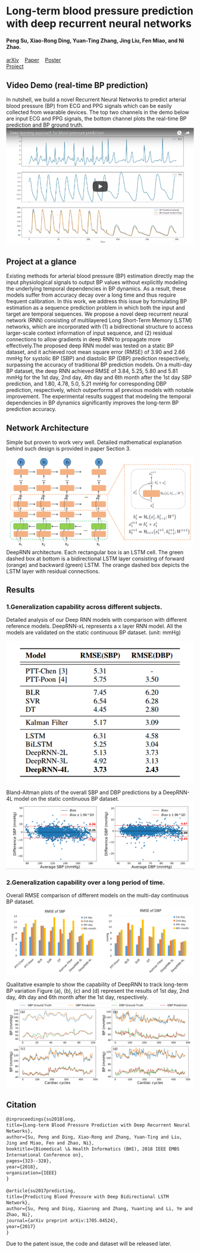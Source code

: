  # Long-term blood pressure prediction with deep recurrent neural networks
 #### Peng Su, Xiao-Rong Ding, Yuan-Ting Zhang, Jing Liu, Fen Miao, and Ni Zhao.

[arXiv](https://arxiv.org/abs/1705.04524)	&nbsp;&nbsp;
[Paper](https://ieeexplore.ieee.org/abstract/document/8333434/)	&nbsp;&nbsp;
[Poster](http://www.ee.cuhk.edu.hk/~psu/img/BHI2018.pdf) &nbsp;&nbsp;	
[Project](https://psu1.github.io/DeepRNN/)


## Video Demo (real-time BP prediction)
In nutshell, we build a novel Recurrent Neural Networks to predict arterial blood pressure (BP) from ECG and PPG signals which can be easily collected from wearable devices. The top two channels in the demo below are input ECG and PPG signals, the bottom channel plots the real-time BP prediction and BP ground truth.
[![](demo.png)](https://www.youtube.com/watch?v=4fLw79l3Dh4&feature=youtu.be)


## Project at a glance

Existing methods for arterial blood pressure (BP) estimation directly map the input physiological signals to output BP values without explicitly modeling the underlying temporal dependencies in BP dynamics. As a result, these models suffer from accuracy decay over a long time and thus require frequent calibration. In this work, we address this issue by formulating BP estimation as a sequence prediction problem in which both the input and target are temporal sequences. We propose a novel deep recurrent neural network (RNN) consisting of multilayered Long Short-Term Memory (LSTM) networks, which are incorporated with (1) a bidirectional structure to access larger-scale context information of input sequence, and (2) residual connections to allow gradients in deep RNN to propagate more effectively.The proposed deep RNN model was tested on a static BP dataset, and it achieved root mean square error (RMSE) of 3.90 and 2.66 mmHg for systolic BP (SBP) and diastolic BP (DBP) prediction respectively, surpassing the accuracy of traditional BP prediction models. On a multi-day BP dataset, the deep RNN achieved RMSE of 3.84, 5.25, 5.80 and 5.81 mmHg for the 1st day, 2nd day, 4th day and 6th month after the 1st day SBP prediction, and 1.80, 4.78, 5.0, 5.21 mmHg for corresponding DBP prediction, respectively, which outperforms all previous models with notable improvement. The experimental results suggest that modeling the temporal dependencies in BP dynamics significantly improves the long-term BP prediction accuracy.

## Network Architecture 

Simple but proven to work very well. Detailed mathematical explanation behind such design is provided in paper Section 3.

![](deepRnn.png)
DeepRNN architecture. Each rectangular box is an LSTM cell. The green dashed box at bottom is a bidirectional
LSTM layer consisting of forward (orange) and backward (green) LSTM. The orange dashed box depicts the LSTM
layer with residual connections.


## Results

### 1.Generalization capability across different subjects.
Detailed analysis of our Deep RNN models with comparison with different reference models. DeepRNN-xL
represents a x layer RNN model. All the models are validated on the static continuous BP dataset. (unit: mmHg)
<p align="center"> 
<img src="table1.png">
</p>


Bland-Altman plots of the overall SBP and DBP predictions by a DeepRNN-4L model on the static continuous BP dataset.  
![](plotResult.png)


### 2.Generalization capability over a long period of time.

Overall RMSE comparison of different models on the multi-day continuous BP dataset.
![](4day_result_plot.png)

Qualitative example to show the
capability of DeepRNN to track long-term BP variation 
Figure (a), (b), (c) and (d) represent the results of 1st day, 2nd day, 4th day and 6th month after the 1st day, respectively.
![](4day_prediction.png)




## Citation
    @inproceedings{su2018long,
  	title={Long-term Blood Pressure Prediction with Deep Recurrent Neural Networks},
 	author={Su, Peng and Ding, Xiao-Rong and Zhang, Yuan-Ting and Liu, Jing and Miao, Fen and Zhao, Ni},
  	booktitle={Biomedical \& Health Informatics (BHI), 2018 IEEE EMBS International Conference on},
  	pages={323--328},
  	year={2018},
  	organization={IEEE}
	}
    
    @article{su2017predicting,
  	title={Predicting Blood Pressure with Deep Bidirectional LSTM Network},
  	author={Su, Peng and Ding, Xiaorong and Zhang, Yuanting and Li, Ye and Zhao, Ni},
  	journal={arXiv preprint arXiv:1705.04524},
  	year={2017}
	}

    
Due to the patent issue, the code and dataset will be released later. 
  
